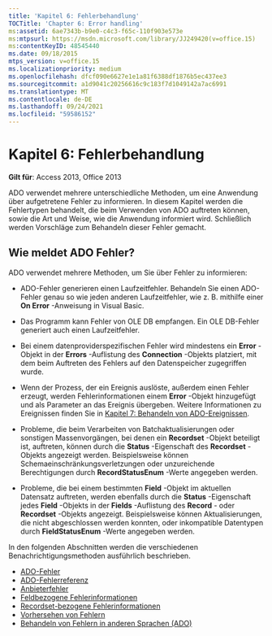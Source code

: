 ```yaml
---
title: 'Kapitel 6: Fehlerbehandlung'
TOCTitle: 'Chapter 6: Error handling'
ms:assetid: 6ae7343b-b9e0-c4c3-f65c-110f903e573e
ms:mtpsurl: https://msdn.microsoft.com/library/JJ249420(v=office.15)
ms:contentKeyID: 48545440
ms.date: 09/18/2015
mtps_version: v=office.15
ms.localizationpriority: medium
ms.openlocfilehash: dfcf090e6627e1e1a81f6388df1876b5ec437ee3
ms.sourcegitcommit: a1d9041c20256616c9c183f7d1049142a7ac6991
ms.translationtype: MT
ms.contentlocale: de-DE
ms.lasthandoff: 09/24/2021
ms.locfileid: "59586152"
---
```

# <a name="chapter-6-error-handling"></a>Kapitel 6: Fehlerbehandlung

**Gilt für**: Access 2013, Office 2013

ADO verwendet mehrere unterschiedliche Methoden, um eine Anwendung über aufgetretene Fehler zu informieren. In diesem Kapitel werden die Fehlertypen behandelt, die beim Verwenden von ADO auftreten können, sowie die Art und Weise, wie die Anwendung informiert wird. Schließlich werden Vorschläge zum Behandeln dieser Fehler gemacht.

## <a name="how-does-ado-report-errors"></a>Wie meldet ADO Fehler?

ADO verwendet mehrere Methoden, um Sie über Fehler zu informieren:

- ADO-Fehler generieren einen Laufzeitfehler. Behandeln Sie einen ADO-Fehler genau so wie jeden anderen Laufzeitfehler, wie z. B. mithilfe einer **On Error** -Anweisung in Visual Basic.

- Das Programm kann Fehler von OLE DB empfangen. Ein OLE DB-Fehler generiert auch einen Laufzeitfehler.

- Bei einem datenproviderspezifischen Fehler wird mindestens ein **Error** -Objekt in der **Errors** -Auflistung des **Connection** -Objekts platziert, mit dem beim Auftreten des Fehlers auf den Datenspeicher zugegriffen wurde.

- Wenn der Prozess, der ein Ereignis auslöste, außerdem einen Fehler erzeugt, werden Fehlerinformationen einem **Error** -Objekt hinzugefügt und als Parameter an das Ereignis übergeben. Weitere Informationen zu Ereignissen finden Sie in [Kapitel 7: Behandeln von ADO-Ereignissen](chapter-7-handling-ado-events.md).

- Probleme, die beim Verarbeiten von Batchaktualisierungen oder sonstigen Massenvorgängen, bei denen ein **Recordset** -Objekt beteiligt ist, auftreten, können durch die **Status** -Eigenschaft des **Recordset** -Objekts angezeigt werden. Beispielsweise können Schemaeinschränkungsverletzungen oder unzureichende Berechtigungen durch **RecordStatusEnum** -Werte angegeben werden.

- Probleme, die bei einem bestimmten **Field** -Objekt im aktuellen Datensatz auftreten, werden ebenfalls durch die **Status** -Eigenschaft jedes **Field** -Objekts in der **Fields** -Auflistung des **Record** - oder **Recordset** -Objekts angezeigt. Beispielsweise können Aktualisierungen, die nicht abgeschlossen werden konnten, oder inkompatible Datentypen durch **FieldStatusEnum** -Werte angegeben werden.

In den folgenden Abschnitten werden die verschiedenen Benachrichtigungsmethoden ausführlich beschrieben.

- [ADO-Fehler](ado-errors.md)
- [ADO-Fehlerreferenz](ado-error-reference.md)
- [Anbieterfehler](provider-errors.md)
- [Feldbezogene Fehlerinformationen](field-related-error-information.md)
- [Recordset-bezogene Fehlerinformationen](recordset-related-error-information.md)
- [Vorhersehen von Fehlern](anticipating-errors.md)
- [Behandeln von Fehlern in anderen Sprachen (ADO)](handling-errors-in-other-languages.md)
